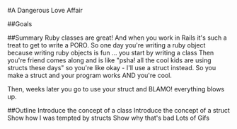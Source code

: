 #A Dangerous Love Affair

##Goals

##Summary
Ruby classes are great! And when you work in Rails it's such a treat to get to write a PORO. 
So one day you're writing a ruby object because writing ruby objects is fun ... you start by writing a class
Then you're friend comes along and is like "psha! all the cool kids are using structs these days" so you're like
okay - I'll use a struct instead. So you make a struct and your program works AND you're cool.

Then, weeks later you go to use your struct and BLAMO! everything blows up.  

##Outline
Introduce the concept of a class
Introduce the concept of a struct
Show how I was tempted by structs
Show why that's bad
Lots of Gifs
